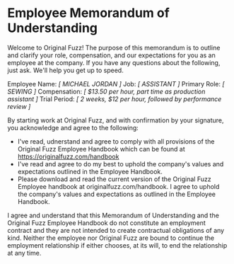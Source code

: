 # Employee Memorandum of Understanding

Welcome to Original Fuzz! The purpose of this memorandum is to outline and clarify your role, compensation, and our expectations for you as an employee at the company. If you have any questions about the following, just ask. We'll help you get up ­to ­speed.

Employee Name: _[ MICHAEL JORDAN ]_
Job: _[ ASSISTANT ]_
Primary Role: _[ SEWING ]_
Compensation: _[ $13.50 per hour, part time as production assistant ]_
Trial Period: _[ 2 weeks, $12 per hour, followed by performance review ]_

By starting work at Original Fuzz, and with confirmation by your signature, you acknowledge and agree to the following:

* I've read, udnerstand and agree to comply with all provisions of the Original Fuzz Employee Handbook which can be found at https://originalfuzz.com/handbook
* I've read and agree to do my best to uphold the company's values and expectations outlined in the Employee Handbook.
* Please download and read the current version of the Original Fuzz Employee handbook at originalfuzz.com/handbook. I agree to uphold the company's values and expectations as outlined in the Employee Handbook.

I agree and understand that this Memorandum of Understanding and the Original Fuzz Employee Handbook do not constitute an employment contract and they are not intended to create contractual obligations of any kind. Neither the employee nor Original Fuzz are bound to continue the employment relationship if either chooses, at its will, to end the relationship at any time.
